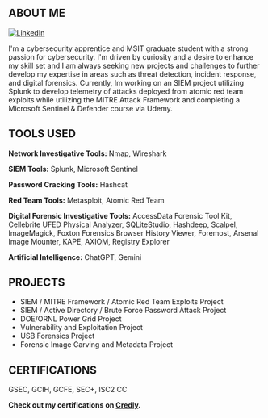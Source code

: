 ## ABOUT ME
[![LinkedIn](https://img.shields.io/badge/LinkedIn-Profile-blue)](https://www.linkedin.com/in/jmcbride7634/)

I'm a cybersecurity apprentice and MSIT graduate student with a strong passion for cybersecurity. I'm driven by curiosity and a desire to enhance my skill set and I am always seeking new projects and challenges to further develop my expertise in areas such as threat detection, incident response, and digital forensics. Currently, Im working on an SIEM project utilizing Splunk to develop telemetry of attacks deployed from atomic red team exploits while utilizing the MITRE Attack Framework and completing a Microsoft Sentinel & Defender course via Udemy. 

## TOOLS USED

**Network Investigative Tools:** Nmap, Wireshark 

**SIEM Tools:** Splunk, Microsoft Sentinel

**Password Cracking Tools:** Hashcat

**Red Team Tools:** Metasploit, Atomic Red Team

**Digital Forensic Investigative Tools:** AccessData Forensic Tool Kit, Cellebrite UFED Physical Analyzer, SQLiteStudio, Hashdeep,
Scalpel, ImageMagick, Foxton Forensics Browser History Viewer, Foremost, Arsenal Image Mounter, KAPE, AXIOM, Registry
Explorer

**Artificial Intelligence:** ChatGPT, Gemini

## PROJECTS

- SIEM / MITRE Framework / Atomic Red Team Exploits Project
- SIEM / Active Directory / Brute Force Password Attack Project
- DOE/ORNL Power Grid Project
- Vulnerability and Exploitation Project
- USB Forensics Project
- Forensic Image Carving and Metadata Project

## CERTIFICATIONS
GSEC, GCIH, GCFE, SEC+, ISC2 CC


**Check out my certifications on [Credly](https://www.credly.com/users/jonathan-mcbride.9c73a063).**












<!--
**JonSecOps/JonSecOps** is a ✨ _special_ ✨ repository because its `README.md` (this file) appears on your GitHub profile.

Here are some ideas to get you started:

- 🔭 I’m currently working on ...
- 🌱 I’m currently learning ...
- 👯 I’m looking to collaborate on ...
- 🤔 I’m looking for help with ...
- 💬 Ask me about ...
- 📫 How to reach me: ...
- 😄 Pronouns: ...
- ⚡ Fun fact: ...
-->
